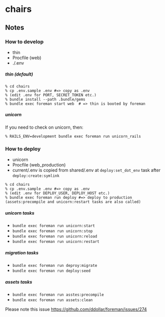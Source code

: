 # chairs

## Notes

### How to develop

* thin
* Procfile (web)
* ./.env

##### thin (default)

```
% cd chairs
% cp .env.sample .env #=> copy as .env
% (edit .env for PORT, SECRET_TOKEN etc.)
% bundle install --path .bundle/gems
% bundle exec foreman start web  # => thin is booted by foreman
```

##### unicorn

If you need to check on unicorn, then:


```
% RAILS_ENV=development bundle exec foreman run unicorn_rails
```


### How to deploy

* unicorn
* Procfile (web_production)
* current/.env is copied from shared/.env at `deploy:set_dot_env` task after `deploy:create:symlink`

```
% cd chairs
% cp .env.sample .env #=> copy as .env
% (edit .env for DEPLOY_USER, DEPLOY_HOST etc.)
% bundle exec foreman run deploy #=> deploy to production (assets:precompile and unicorn:restart tasks are also called)
```

##### unicorn tasks

* `bundle exec foreman run unicorn:start`
* `bundle exec foreman run unicorn:stop`
* `bundle exec foreman run unicorn:reload`
* `bundle exec foreman run unicorn:restart`

##### migration tasks

* `bundle exec foreman run deproy:migrate`
* `bundle exec foreman run deploy:seed`

##### assets tasks

* `bundle exec foreman run asstes:precompile`
* `bundle exec foreman run assets:clean`


Please note this issue https://github.com/ddollar/foreman/issues/274
